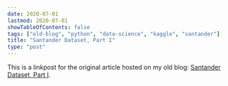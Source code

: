 ```yaml
---
date: 2020-07-01
lastmod: 2020-07-01
showTableOfContents: false
tags: ["old-blog", "python", "data-science", "kaggle", "santander"]
title: "Santander Dataset, Part I"
type: "post"
---
```


This is a linkpost for the original article hosted on my old blog: [Santander Dataset, Part I](https://lovkush-a.github.io/python/data%20science/2020/07/01/santander1.html). 